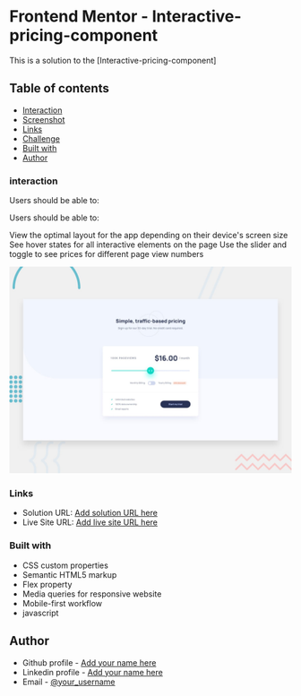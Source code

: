 # Frontend Mentor - Interactive-pricing-component

This is a solution to the [Interactive-pricing-component]

## Table of contents
  - [Interaction](#interaction)
  - [Screenshot](#screenshot)
  - [Links](#links)
  - [Challenge](#challenge)
  - [Built with](#built-with)
  - [Author](#author)


### interaction
Users should be able to:

Users should be able to:

View the optimal layout for the app depending on their device's screen size
See hover states for all interactive elements on the page
Use the slider and toggle to see prices for different page view numbers


![](design/desktop-preview.jpg)


### Links

- Solution URL: [Add solution URL here](https://github.com/DavitDvalashvili/Interactive-pricing-component)
- Live Site URL: [Add live site URL here](https://davitdvalashvili.github.io/Interactive-pricing-component/)


### Built with

- CSS custom properties
- Semantic HTML5 markup
- Flex property
- Media queries for responsive website
- Mobile-first workflow
- javascript


## Author

- Github profile - [Add your name here](https://github.com/DavitDvalashvili)
- Linkedin profile - [Add your name here](https://www.linkedin.com/in/davit-dvalashvili-0421b6253)
- Email - [@your_username](davitdvalashvili1996@gmail.com)


